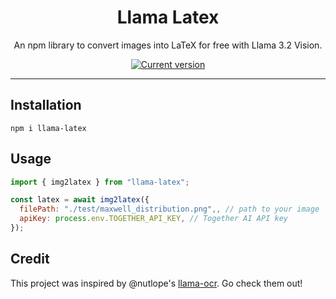 <div align="center">
  <div>
    <h1 align="center">Llama Latex</h1>
  </div>
	<p>An npm library to convert images into LaTeX for free with Llama 3.2 Vision.</p>

<a href="https://www.npmjs.com/package/llama-latex"><img src="https://img.shields.io/npm/v/llama-latex" alt="Current version"></a>

</div>

---

## Installation

`npm i llama-latex`

## Usage

```js
import { img2latex } from "llama-latex";

const latex = await img2latex({
  filePath: "./test/maxwell_distribution.png",, // path to your image
  apiKey: process.env.TOGETHER_API_KEY, // Together AI API key
});
```

## Credit

This project was inspired by @nutlope's [llama-ocr](https://github.com/Nutlope/llama-ocr). Go check them out!

